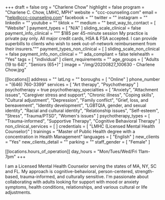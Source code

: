 +++
draft = false
org = "Charlene Chow"
highlight = false
program = "Charlene C. Chow, LMHC, MPH"
website = "ccc-counseling.com"
email = "help@ccc-counseling.com"
facebook = ""
twitter = ""
instagram = ""
linkedin = ""
youtube = ""
tiktok = ""
medium = ""
best_way_to_contact = [ "Website" ]
payment_types = [ "N/A" ]
sliding_scale_clinical = false
payment_info_clinical = """
$185 per 45-minute session
My practice is private pay only. All major credit cards, HSA & FSA accepted. I can provide superbills to clients who wish to seek out-of-network reimbursement from their insurers."""
payment_types_non_clinical = [ ]
sliding_scale_non_clinical = false
payment_info_non_clinical = ""
ada_compliant = false
telehealth = "Yes"
tags = [ "individual" ]
client_requirements = ""
age_groups = [ "Adults (19 to 64)", "Seniors (65+)" ]
image = "/img/20200827_100630 - Charlene Chow.jpg"

[[locations]]
address = ""
latLng = ""
boroughs = [ "Online" ]
phone_number = "(646) 760-3399"
services = [ "Art therapy", "Psychotherapy" ]
psychotherapy = true
psychotherapy_specialties = [
  "Anxiety",
  "Attachment issues",
  "Caregiver stress and support",
  "Chronic illness",
  "Coping skills",
  "Cultural adjustment",
  "Depression",
  "Family conflict",
  "Grief, loss, and bereavement",
  "Identity development",
  "LGBTQIA, gender, and sexual identity",
  "Racial and cultural identity",
  "Relationship issues",
  "Self-esteem",
  "Stress",
  "Trauma/PTSD",
  "Women's issues"
]
psychotherapy_types = [
  "Trauma-informed",
  "Supportive Therapy",
  "Cognitive Behavioral Therapy"
]
non_clinical_services = [ ]
credentials = [ "LMHC (Licensed Mental Health Counselor)" ]
trainings = "Master of Public Health degree with a concentration in Health Management"
languages = [ "English" ]
new_clients = "Yes"
new_clients_detail = ""
parking = ""
staff_gender = [ "Female" ]

  [[locations.hours_of_operation]]
  day_hours = "Mon/Tues/Wed/Fri 11am-7pm"
+++

I am a Licensed Mental Health Counselor serving the states of MA, NY, SC and FL. My approach is cognitive-behavioral, person-centered, strength-based, trauma-informed, and culturally sensitive. I'm passionate about collaborating with adults looking for support with mood or anxiety symptoms, health conditions, relationships, and various cultural or life adjustments.

